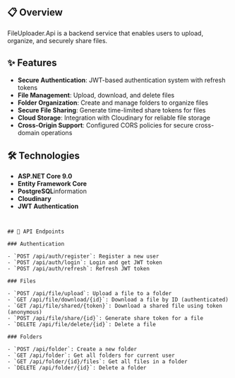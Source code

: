 ## 📋 Overview

FileUploader.Api is a backend service that enables users to upload, organize, and securely share files.

## ✨ Features

- **Secure Authentication**: JWT-based authentication system with refresh tokens
- **File Management**: Upload, download, and delete files
- **Folder Organization**: Create and manage folders to organize files
- **Secure File Sharing**: Generate time-limited share tokens for files
- **Cloud Storage**: Integration with Cloudinary for reliable file storage
- **Cross-Origin Support**: Configured CORS policies for secure cross-domain operations

## 🛠️ Technologies

- **ASP.NET Core 9.0**
- **Entity Framework Core**
- **PostgreSQL**information
- **Cloudinary**
- **JWT Authentication**

```


## 📝 API Endpoints

### Authentication

- `POST /api/auth/register`: Register a new user
- `POST /api/auth/login`: Login and get JWT token
- `POST /api/auth/refresh`: Refresh JWT token

### Files

- `POST /api/file/upload`: Upload a file to a folder
- `GET /api/file/download/{id}`: Download a file by ID (authenticated)
- `GET /api/file/shared/{token}`: Download a shared file using token (anonymous)
- `POST /api/file/share/{id}`: Generate share token for a file
- `DELETE /api/file/delete/{id}`: Delete a file

### Folders

- `POST /api/folder`: Create a new folder
- `GET /api/folder`: Get all folders for current user
- `GET /api/folder/{id}/files`: Get all files in a folder
- `DELETE /api/folder/{id}`: Delete a folder

```
